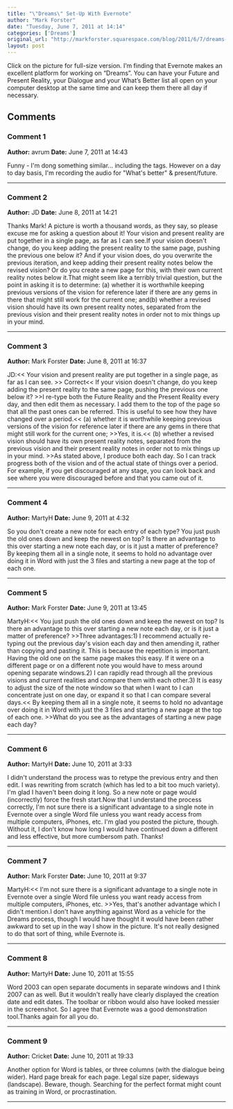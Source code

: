 ```yaml
---
title: "\"Dreams\" Set-Up With Evernote"
author: "Mark Forster"
date: "Tuesday, June 7, 2011 at 14:14"
categories: ['Dreams']
original_url: "http://markforster.squarespace.com/blog/2011/6/7/dreams-set-up-with-evernote.html"
layout: post
---
```


Click on the picture for full-size version.
I’m finding that Evernote makes an excellent platform for working on “Dreams”. You can have your Future and Present Reality, your Dialogue and your What’s Better list all open on your computer desktop at the same time and can keep them there all day if necessary.

## Comments

### Comment 1
**Author:** avrum
**Date:** June 7, 2011 at 14:43

Funny - I'm dong something similar... including the tags. However on a day to day basis, I'm recording the audio for "What's better" & present/future.

---

### Comment 2
**Author:** JD
**Date:** June 8, 2011 at 14:21

Thanks Mark! A picture is worth a thousand words, as they say, so please excuse me for asking a question about it! Your vision and present reality are put together in a single page, as far as I can see.If your vision doesn't change, do you keep adding the present reality to the same page, pushing the previous one below it? And if your vision does, do you overwrite the previous iteration, and keep adding their present reality notes below the revised vision? Or do you create a new page for this, with their own current reality notes below it.That might seem like a terribly trivial question, but the point in asking it is to determine: (a) whether it is worthwhile keeping previous versions of the vision for reference later if there are any gems in there that might still work for the current one; and(b) whether a revised vision should have its own present reality notes, separated from the previous vision and their present reality notes in order not to mix things up in your mind.

---

### Comment 3
**Author:** Mark Forster
**Date:** June 8, 2011 at 16:37

JD:<< Your vision and present reality are put together in a single page, as far as I can see. >> Correct<< If your vision doesn't change, do you keep adding the present reality to the same page, pushing the previous one below it? >>I re-type both the Future Reality and the Present Reality every day, and then edit them as necessary. I add them to the top of the page so that all the past ones can be referred. This is useful to see how they have changed over a period.<< (a) whether it is worthwhile keeping previous versions of the vision for reference later if there are any gems in there that might still work for the current one; >>Yes, it is.<< (b) whether a revised vision should have its own present reality notes, separated from the previous vision and their present reality notes in order not to mix things up in your mind. >>As stated above, I produce both each day. So I can track progress both of the vision and of the actual state of things over a period. For example, if you get discouraged at any stage, you can look back and see where you were discouraged before and that you came out of it.

---

### Comment 4
**Author:** MartyH
**Date:** June 9, 2011 at 4:32

So you don't create a new note for each entry of each type? You just push the old ones down and keep the newest on top? Is there an advantage to this over starting a new note each day, or is it just a matter of preference? By keeping them all in a single note, it seems to hold no advantage over doing it in Word with just the 3 files and starting a new page at the top of each one.

---

### Comment 5
**Author:** Mark Forster
**Date:** June 9, 2011 at 13:45

MartyH:<< You just push the old ones down and keep the newest on top? Is there an advantage to this over starting a new note each day, or is it just a matter of preference? >>Three advantages:1) I recommend actually re-typing out the previous day's vision each day and then amending it, rather than copying and pasting it. This is because the repetition is important. Having the old one on the same page makes this easy. If it were on a different page or on a different note you would have to mess around opening separate windows.2) I can rapidly read through all the previous visions and current realities and compare them with each other.3) It is easy to adjust the size of the note window so that when I want to I can concentrate just on one day, or expand it so that I can compare several days.<< By keeping them all in a single note, it seems to hold no advantage over doing it in Word with just the 3 files and starting a new page at the top of each one. >>What do you see as the advantages of starting a new page each day?

---

### Comment 6
**Author:** MartyH
**Date:** June 10, 2011 at 3:33

I didn't understand the process was to retype the previous entry and then edit. I was rewriting from scratch (which has led to a bit too much variety). I'm glad I haven't been doing it long. So a new note or page would (incorrectly) force the fresh start.Now that I understand the process correctly, I'm not sure there is a significant advantage to a single note in Evernote over a single Word file unless you want ready access from multiple computers, iPhones, etc. I'm glad you posted the picture, though. Without it, I don't know how long I would have continued down a different and less effective, but more cumbersom path. Thanks!

---

### Comment 7
**Author:** Mark Forster
**Date:** June 10, 2011 at 9:37

MartyH:<< I'm not sure there is a significant advantage to a single note in Evernote over a single Word file unless you want ready access from multiple computers, iPhones, etc. >>Yes, that's another advantage which I didn't mention.I don't have anything against Word as a vehicle for the Dreams process, though I would have thought it would have been rather awkward to set up in the way I show in the picture. It's not really designed to do that sort of thing, while Evernote is.

---

### Comment 8
**Author:** MartyH
**Date:** June 10, 2011 at 15:55

Word 2003 can open separate documents in separate windows and I think 2007 can as well. But it wouldn't really have clearly displayed the creation date and edit dates. The toolbar or ribbon would also have looked messier in the screenshot. So I agree that Evernote was a good demonstration tool.Thanks again for all you do.

---

### Comment 9
**Author:** Cricket
**Date:** June 10, 2011 at 19:33

Another option for Word is tables, or three columns (with the dialogue being wider). Hard page break for each page. Legal size paper, sideways (landscape). Beware, though. Searching for the perfect format might count as training in Word, or procrastination.

---
